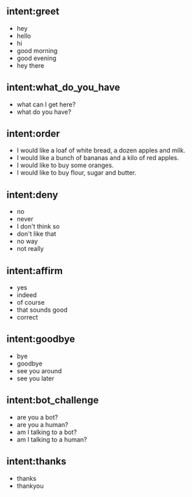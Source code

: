 ## intent:greet
- hey
- hello
- hi
- good morning
- good evening
- hey there	

## intent:what_do_you_have
- what can I get here?
- what do you have?

## intent:order
- I would like a loaf of white bread, a dozen apples and milk.
- I would like a bunch of bananas and a kilo of red apples.
- I would like to buy some oranges.
- I would like to buy flour, sugar and butter.

## intent:deny
- no
- never
- I don't think so
- don't like that
- no way
- not really

## intent:affirm
- yes
- indeed
- of course
- that sounds good
- correct

## intent:goodbye
- bye
- goodbye
- see you around
- see you later

## intent:bot_challenge
- are you a bot?
- are you a human?
- am I talking to a bot?
- am I talking to a human?

## intent:thanks
- thanks
- thankyou